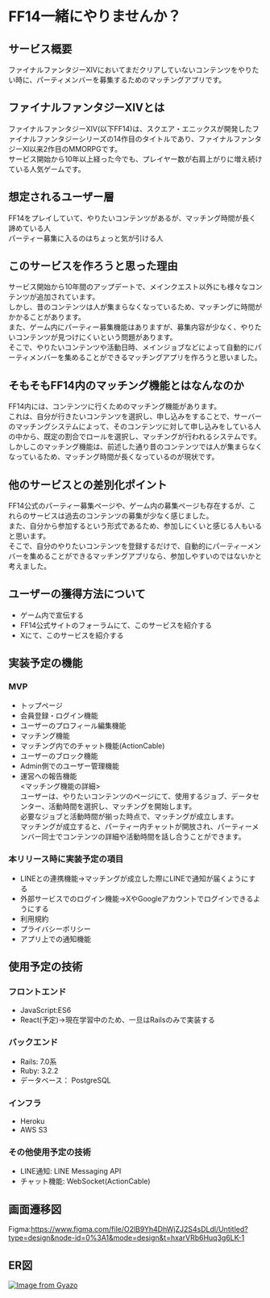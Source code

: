 # FF14一緒にやりませんか？
## サービス概要
ファイナルファンタジーⅩⅣにおいてまだクリアしていないコンテンツをやりたい時に、パーティメンバーを募集するためのマッチングアプリです。

## ファイナルファンタジーⅩⅣとは
ファイナルファンタジーⅩⅣ(以下FF14)は、スクエア・エニックスが開発したファイナルファンタジーシリーズの14作目のタイトルであり、ファイナルファンタジーⅩⅠ以来2作目のMMORPGです。   
サービス開始から10年以上経った今でも、プレイヤー数が右肩上がりに増え続けている人気ゲームです。

## 想定されるユーザー層
FF14をプレイしていて、やりたいコンテンツがあるが、マッチング時間が長く諦めている人    
パーティー募集に入るのはちょっと気が引ける人

## このサービスを作ろうと思った理由   
サービス開始から10年間のアップデートで、メインクエスト以外にも様々なコンテンツが追加されています。    
しかし、昔のコンテンツは人が集まらなくなっているため、マッチングに時間がかかることがあります。    
また、ゲーム内にパーティー募集機能はありますが、募集内容が少なく、やりたいコンテンツが見つけにくいという問題があります。    
そこで、やりたいコンテンツや活動日時、メインジョブなどによって自動的にパーティメンバーを集めることができるマッチングアプリを作ろうと思いました。 

## そもそもFF14内のマッチング機能とはなんなのか
FF14内には、コンテンツに行くためのマッチング機能があります。    
これは、自分が行きたいコンテンツを選択し、申し込みをすることで、サーバーのマッチングシステムによって、そのコンテンツに対して申し込みをしている人の中から、既定の割合でロールを選択し、マッチングが行われるシステムです。    
しかしこのマッチング機能は、前述した通り昔のコンテンツでは人が集まらなくなっているため、マッチング時間が長くなっているのが現状です。

## 他のサービスとの差別化ポイント
FF14公式のパーティー募集ページや、ゲーム内の募集ページも存在するが、これらのサービスは過去のコンテンツの募集が少なく感じました。    
また、自分から参加するという形式であるため、参加しにくいと感じる人もいると思います。    
そこで、自分のやりたいコンテンツを登録するだけで、自動的にパーティーメンバーを集めることができるマッチングアプリなら、参加しやすいのではないかと考えました。

## ユーザーの獲得方法について
- ゲーム内で宣伝する
- FF14公式サイトのフォーラムにて、このサービスを紹介する
- Xにて、このサービスを紹介する

## 実装予定の機能
### MVP
- トップページ
- 会員登録・ログイン機能
- ユーザーのプロフィール編集機能
- マッチング機能
- マッチング内でのチャット機能(ActionCable) 
- ユーザーのブロック機能
- Admin側でのユーザー管理機能
- 運営への報告機能    
<マッチング機能の詳細>    
ユーザーは、やりたいコンテンツのページにて、使用するジョブ、データセンター、活動時間を選択し、マッチングを開始します。    
必要なジョブと活動時間が揃った時点で、マッチングが成立します。    
マッチングが成立すると、パーティー内チャットが開放され、パーティーメンバー同士でコンテンツの詳細や活動時間を話し合うことができます。    
### 本リリース時に実装予定の項目
- LINEとの連携機能→マッチングが成立した際にLINEで通知が届くようにする
- 外部サービスでのログイン機能→XやGoogleアカウントでログインできるようにする
- 利用規約
- プライバシーポリシー
- アプリ上での通知機能

## 使用予定の技術
### フロントエンド
- JavaScript:ES6
- React(予定)→現在学習中のため、一旦はRailsのみで実装する

### バックエンド
- Rails: 7.0系
- Ruby: 3.2.2
- データベース： PostgreSQL

### インフラ
- Heroku
- AWS S3

### その他使用予定の技術
- LINE通知: LINE Messaging API
- チャット機能: WebSocket(ActionCable)

## 画面遷移図
Figma:https://www.figma.com/file/O2lB9Yh4DhWjZJ2S4sDLdl/Untitled?type=design&node-id=0%3A1&mode=design&t=hxarVRb6Huq3g6LK-1

## ER図
[![Image from Gyazo](https://i.gyazo.com/0cfeebc56e7f73eb6d963a9556f4e06b.png)](https://gyazo.com/0cfeebc56e7f73eb6d963a9556f4e06b)